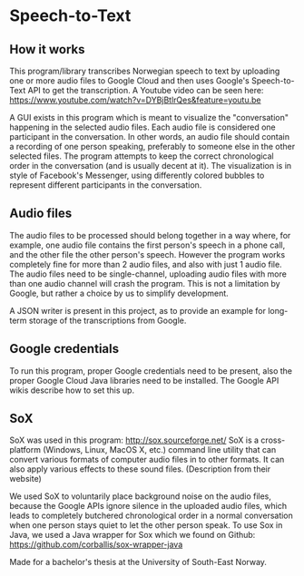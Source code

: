 # Speech-to-Text

## How it works
This program/library transcribes Norwegian speech to text by uploading one or more audio files to Google Cloud and then uses Google's Speech-to-Text API to get the transcription. A Youtube video can be seen here: https://www.youtube.com/watch?v=DYBjBtlrQes&feature=youtu.be

A GUI exists in this program which is meant to visualize the "conversation" happening in the selected audio files. Each audio file is considered one participant in the conversation. In other words, an audio file should contain a recording of one person speaking, preferably to someone else in the other selected files. The program attempts to keep the correct chronological order in the conversation (and is usually decent at it). The visualization is in style of Facebook's Messenger, using differently colored bubbles to represent different participants in the conversation.

## Audio files
The audio files to be processed should belong together in a way where, for example, one audio file contains the first person's speech in a phone call, and the other file the other person's speech. However the program works completely fine for more than 2 audio files, and also with just 1 audio file. The audio files need to be single-channel, uploading audio files with more than one audio channel will crash the program. This is not a limitation by Google, but rather a choice by us to simplify development.

A JSON writer is present in this project, as to provide an example for long-term storage of the transcriptions from Google.

## Google credentials
To run this program, proper Google credentials need to be present, also the proper Google Cloud Java libraries need to be installed. The Google API wikis describe how to set this up.

## SoX
SoX was used in this program: http://sox.sourceforge.net/
SoX is a cross-platform (Windows, Linux, MacOS X, etc.) command line utility that can convert various formats of computer audio files in to other formats. It can also apply various effects to these sound files. (Description from their website)

We used SoX to voluntarily place background noise on the audio files, because the Google APIs ignore silence in the uploaded audio files, which leads to completely butchered chronological order in a normal conversation when one person stays quiet to let the other person speak. To use Sox in Java, we used a Java wrapper for Sox which we found on Github: https://github.com/corballis/sox-wrapper-java

Made for a bachelor's thesis at the University of South-East Norway.
